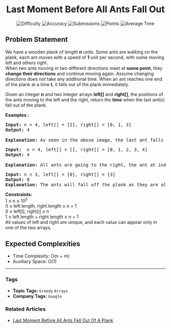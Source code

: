 <h1 align="center">Last Moment Before All Ants Fall Out</h1>

<p align="center">
  <img alt="Difficulty" title="Difficulty" src="https://custom-icon-badges.demolab.com/badge/Difficulty: Medium-1F222E?style=for-the-badge&logoColor=white&logo=fire"/>
  <img alt="Accuracy" title="Accuracy" src="https://custom-icon-badges.demolab.com/badge/Accuracy: 62.2%25-1F222E?style=for-the-badge&logoColor=white&logo=target"/>
  <img alt="Submissions" title="Submissions" src="https://custom-icon-badges.demolab.com/badge/Submissions: 13K+-1F222E?style=for-the-badge&logoColor=white&logo=repo"/>
  <img alt="Points" title="Points" src="https://custom-icon-badges.demolab.com/badge/Points: 4-1F222E?style=for-the-badge&logoColor=white&logo=award"/>
  <img alt="Average Time" title="Average Time" src="https://custom-icon-badges.demolab.com/badge/Average%20Time: N/A-1F222E?style=for-the-badge&logoColor=white&logo=clock"/>
</p>

## Problem Statement

We have a wooden plank of length <b>n</b> units. Some ants are walking on the plank, each ant moves with a speed of <b>1</b> unit per second, with some moving left and others right.<br>When two ants moving in two different directions meet at <b>some point</b>, they <b>change their directions</b> and continue moving again. Assume changing directions does not take any additional time. When an ant reaches one end of the plank at a time <b>t</b>, it falls out of the plank immediately.

Given an integer <b>n</b> and two integer arrays <b>left[]</b> and <b>right[]</b>, the positions of the ants moving to the left and the right, return the <b>time</b> when the last ant(s) fall out of the plank.

<b>Examples :</b>

<pre><b>Input: </b>n = 4, left[] = [2], right[] = [0, 1, 3]<br><b>Output:</b> 4<br>        <br><b>Explanation: </b>As seen in the above image, the last ant falls off the plank at t = 4.</pre>

<pre><b>Input:</b>  n = 4, left[] = [], right[] = [0, 1, 2, 3, 4]
<b>Output: </b>4<b><br></b>        <br><b>Explanation:</b> All ants are going to the right, the ant at index 0 needs 4 seconds to fall.<br></pre>

<pre><b>Input:</b> n = 3, left[] = [0], right[] = [3]
<b>Output:</b> 0<br><b>Explanation:</b> The ants will fall off the plank as they are already on the end of the plank.</pre>

<b>Constraints:<br></b>1 ≤ n ≤ 10<sup>5<br></sup>0 ≤ left.length, right.length ≤ n + 1<br>0 ≤ left[i], right[i] ≤ n<br>1 ≤ left.length + right.length ≤ n + 1<br>All values of left and right are unique, and each value can appear only in one of the two arrays.

## Expected Complexities
- Time Complexity: O(n + m)
- Auxiliary Space: O(1)

<hr>

### Tags
- **Topic Tags:** `Greedy` `Arrays`
- **Company Tags:** `Google`

### Related Articles
- [Last Moment Before All Ants Fall Out Of A Plank](https://www.geeksforgeeks.org/last-moment-before-all-ants-fall-out-of-a-plank/)
